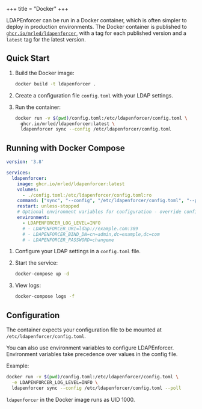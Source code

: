+++
title = "Docker"
+++

LDAPEnforcer can be run in a Docker container, which is often simpler to deploy in production environments.
The Docker container is published to
[`ghcr.io/mrled/ldapenforcer`](https://github.com/mrled/ldapenforcer/pkgs/container/ldapenforcer),
with a tag for each published version and a `latest` tag for the latest version.

## Quick Start

1. Build the Docker image:
   ```bash
   docker build -t ldapenforcer .
   ```

2. Create a configuration file `config.toml` with your LDAP settings.

3. Run the container:
   ```bash
   docker run -v $(pwd)/config.toml:/etc/ldapenforcer/config.toml \
     ghcr.io/mrled/ldapenforcer:latest \
     ldapenforcer sync --config /etc/ldapenforcer/config.toml
   ```

## Running with Docker Compose

```yaml
version: '3.8'

services:
  ldapenforcer:
    image: ghcr.io/mrled/ldapenforcer:latest
    volumes:
      - ./config.toml:/etc/ldapenforcer/config.toml:ro
    command: ["sync", "--config", "/etc/ldapenforcer/config.toml", "--poll"]
    restart: unless-stopped
    # Optional environment variables for configuration - override config file values
    environment:
      - LDAPENFORCER_LOG_LEVEL=INFO
      # - LDAPENFORCER_URI=ldap://example.com:389
      # - LDAPENFORCER_BIND_DN=cn=admin,dc=example,dc=com
      # - LDAPENFORCER_PASSWORD=changeme
```

1. Configure your LDAP settings in a `config.toml` file.

2. Start the service:
   ```bash
   docker-compose up -d
   ```

3. View logs:
   ```bash
   docker-compose logs -f
   ```

## Configuration

The container expects your configuration file to be mounted at `/etc/ldapenforcer/config.toml`.

You can also use environment variables to configure LDAPEnforcer. Environment variables take precedence over values in the config file.

Example:
```bash
docker run -v $(pwd)/config.toml:/etc/ldapenforcer/config.toml \
  -e LDAPENFORCER_LOG_LEVEL=INFO \
  ldapenforcer sync --config /etc/ldapenforcer/config.toml --poll
```

`ldapenforcer` in the Docker image runs as UID 1000.
